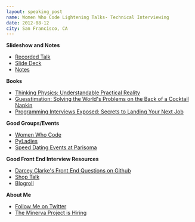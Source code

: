 ```yaml
---
layout: speaking_post
name: Women Who Code Lightening Talks- Technical Interviewing
date: 2012-08-12
city: San Francisco, CA
---
```


**Slideshow and Notes**

* [Recorded Talk](http://www.youtube.com/watch?v=bdpwbkG_pQ4&list=PL04E221047CDFB391&index=10&feature=plpp_video)
* [Slide Deck](https://speakerdeck.com/u/averythegr8/p/technical-interviewing)
* [Notes](http://checkvist.com/checklists/142580-talk-outline-3)

**Books**

* [Thinking Physics: Understandable Practical Reality](http://www.amazon.com/gp/product/0935218084/ref=as_li_ss_tl?ie=UTF8&camp=1789&creative=390957&creativeASIN=0935218084&linkCode=as2&tag=oystr-20)
* [Guesstimation: Solving the World's Problems on the Back of a Cocktail Napkin](http://www.amazon.com/gp/product/0691129495/ref=as_li_ss_tl?ie=UTF8&camp=1789&creative=390957&creativeASIN=0691129495&linkCode=as2&tag=oystr-20)
* [Programming Interviews Exposed: Secrets to Landing Your Next Job](http://www.amazon.com/gp/product/047012167X/ref=as_li_ss_tl?ie=UTF8&camp=1789&creative=390957&creativeASIN=047012167X&linkCode=as2&tag=oystr-20)

**Good Groups/Events**

* [Women Who Code](http://www.meetup.com/Women-Who-Code-SF/)
* [PyLadies](http://www.meetup.com/PyLadiesSF/)
* [Speed Dating Events at Parisoma](http://www.parisoma.com/events/)


**Good Front End Interview Resources**

* [Darcey Clarke's Front End Questions on Github](https://github.com/darcyclarke/Front-end-Developer-Interview-Questions)
* [Shop Talk](http://shoptalkshow.com/)
* [Blogroll](http://www.google.com/reader/bundle/user/13002424130824595887/bundle/frontend)

**About Me**

* [Follow Me on Twitter](http://twitter.com/averycodes)
* [The Minerva Project is Hiring](http://www.minervaproject.com/about/)
